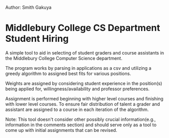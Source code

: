 Author: Smith Gakuya

# __Middlebury College CS Department Student Hiring__
A simple tool to aid in selecting of student graders and course assistants in the Middlebury College Computer Science department.

The program works by parsing in applications as a csv and utilizing a greedy algorithm to assigned best fits for various positions.

Weights are assigned by considering student experience in the position(s) being applied for, willingness/availability and professor preferences.

Assignment is performed beginning with higher level courses and finishing with lower level courses. To ensure fair distribution of talent a grader and assistant are assigned to a course in each iteration of the algorithm.

Note: This tool doesn't consider other possibly crucial information(e.g., information in the comments section) and should serve only as a tool to come up with initial assignments that can be revised. 